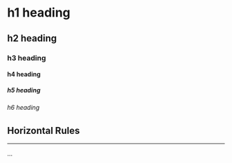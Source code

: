 # h1 heading
## h2 heading
### h3 heading
#### h4 heading
##### h5 heading
###### h6 heading

## Horizontal Rules

---

...
